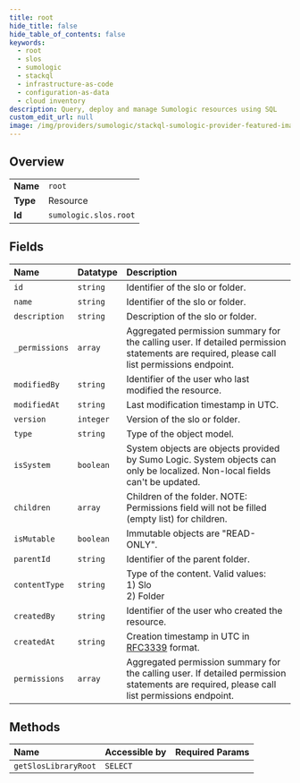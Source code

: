 ```yaml
---
title: root
hide_title: false
hide_table_of_contents: false
keywords:
  - root
  - slos
  - sumologic    
  - stackql
  - infrastructure-as-code
  - configuration-as-data
  - cloud inventory
description: Query, deploy and manage Sumologic resources using SQL
custom_edit_url: null
image: /img/providers/sumologic/stackql-sumologic-provider-featured-image.png
---
```

  
    

## Overview
<table><tbody>
<tr><td><b>Name</b></td><td><code>root</code></td></tr>
<tr><td><b>Type</b></td><td>Resource</td></tr>
<tr><td><b>Id</b></td><td><code>sumologic.slos.root</code></td></tr>
</tbody></table>

## Fields
| Name | Datatype | Description |
|:-----|:---------|:------------|
| `id` | `string` | Identifier of the slo or folder. |
| `name` | `string` | Identifier of the slo or folder. |
| `description` | `string` | Description of the slo or folder. |
| `_permissions` | `array` | Aggregated permission summary for the calling user. If detailed permission statements are required, please call list permissions endpoint. |
| `modifiedBy` | `string` | Identifier of the user who last modified the resource. |
| `modifiedAt` | `string` | Last modification timestamp in UTC. |
| `version` | `integer` | Version of the slo or folder. |
| `type` | `string` | Type of the object model. |
| `isSystem` | `boolean` | System objects are objects provided by Sumo Logic. System objects can only be localized. Non-local fields can't be updated. |
| `children` | `array` | Children of the folder. NOTE: Permissions field will not be filled (empty list) for children. |
| `isMutable` | `boolean` | Immutable objects are "READ-ONLY". |
| `parentId` | `string` | Identifier of the parent folder. |
| `contentType` | `string` | Type of the content. Valid values:<br />  1) Slo<br />  2) Folder |
| `createdBy` | `string` | Identifier of the user who created the resource. |
| `createdAt` | `string` | Creation timestamp in UTC in [RFC3339](https://tools.ietf.org/html/rfc3339) format. |
| `permissions` | `array` | Aggregated permission summary for the calling user. If detailed permission statements are required, please call list permissions endpoint. |
## Methods
| Name | Accessible by | Required Params |
|:-----|:--------------|:----------------|
| `getSlosLibraryRoot` | `SELECT` |  |
